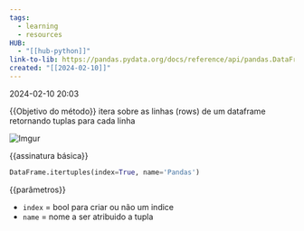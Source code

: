 ```yaml
---
tags:
  - learning
  - resources
HUB:
  - "[[hub-python]]"
link-to-lib: https://pandas.pydata.org/docs/reference/api/pandas.DataFrame.itertuples.html
created: "[[2024-02-10]]"
---
```

2024-02-10 20:03

{{Objetivo do método}}
itera sobre as linhas (rows) de um dataframe retornando tuplas para cada linha

![Imgur](https://i.imgur.com/16rZouW.png)

{{assinatura básica}}

```python
DataFrame.itertuples(index=True, name='Pandas')
```

{{parâmetros}}

- `index` = bool para criar ou não um indice
- `name` = nome a ser atribuido a tupla